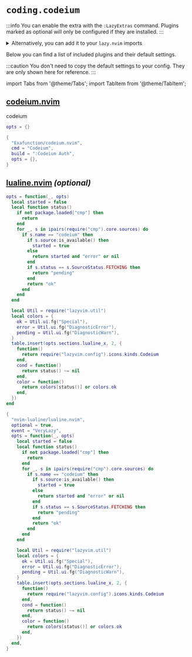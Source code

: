 # `coding.codeium`

<!-- plugins:start -->

:::info
You can enable the extra with the `:LazyExtras` command.
Plugins marked as optional will only be configured if they are installed.
:::

<details>
<summary>Alternatively, you can add it to your <code>lazy.nvim</code> imports</summary>

```lua title="lua/config/lazy.lua" {4}
require("lazy").setup({
  spec = {
    { "LazyVim/LazyVim", import = "lazyvim.plugins" },
    { import = "lazyvim.plugins.extras.coding.codeium" },
    { import = "plugins" },
  },
})
```

</details>

Below you can find a list of included plugins and their default settings.

:::caution
You don't need to copy the default settings to your config.
They are only shown here for reference.
:::

import Tabs from '@theme/Tabs';
import TabItem from '@theme/TabItem';

## [codeium.nvim](https://github.com/Exafunction/codeium.nvim)

 codeium


<Tabs>

<TabItem value="opts" label="Options">

```lua
opts = {}
```

</TabItem>


<TabItem value="code" label="Full Spec">

```lua
{
  "Exafunction/codeium.nvim",
  cmd = "Codeium",
  build = ":Codeium Auth",
  opts = {},
}
```

</TabItem>

</Tabs>

## [lualine.nvim](https://github.com/nvim-lualine/lualine.nvim) _(optional)_

<Tabs>

<TabItem value="opts" label="Options">

```lua
opts = function(_, opts)
  local started = false
  local function status()
    if not package.loaded["cmp"] then
      return
    end
    for _, s in ipairs(require("cmp").core.sources) do
      if s.name == "codeium" then
        if s.source:is_available() then
          started = true
        else
          return started and "error" or nil
        end
        if s.status == s.SourceStatus.FETCHING then
          return "pending"
        end
        return "ok"
      end
    end
  end

  local Util = require("lazyvim.util")
  local colors = {
    ok = Util.ui.fg("Special"),
    error = Util.ui.fg("DiagnosticError"),
    pending = Util.ui.fg("DiagnosticWarn"),
  }
  table.insert(opts.sections.lualine_x, 2, {
    function()
      return require("lazyvim.config").icons.kinds.Codeium
    end,
    cond = function()
      return status() ~= nil
    end,
    color = function()
      return colors[status()] or colors.ok
    end,
  })
end
```

</TabItem>


<TabItem value="code" label="Full Spec">

```lua
{
  "nvim-lualine/lualine.nvim",
  optional = true,
  event = "VeryLazy",
  opts = function(_, opts)
    local started = false
    local function status()
      if not package.loaded["cmp"] then
        return
      end
      for _, s in ipairs(require("cmp").core.sources) do
        if s.name == "codeium" then
          if s.source:is_available() then
            started = true
          else
            return started and "error" or nil
          end
          if s.status == s.SourceStatus.FETCHING then
            return "pending"
          end
          return "ok"
        end
      end
    end

    local Util = require("lazyvim.util")
    local colors = {
      ok = Util.ui.fg("Special"),
      error = Util.ui.fg("DiagnosticError"),
      pending = Util.ui.fg("DiagnosticWarn"),
    }
    table.insert(opts.sections.lualine_x, 2, {
      function()
        return require("lazyvim.config").icons.kinds.Codeium
      end,
      cond = function()
        return status() ~= nil
      end,
      color = function()
        return colors[status()] or colors.ok
      end,
    })
  end,
}
```

</TabItem>

</Tabs>

<!-- plugins:end -->
